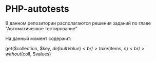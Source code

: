 # PHP-autotests
В данном репозитории располагаются решения заданий по главе "Автоматическое тестирование"

На данный момент содержит:

get($collection, $key, $defaultValue) <br />
take($items, $n)<br />
without($coll, $values)<br />
